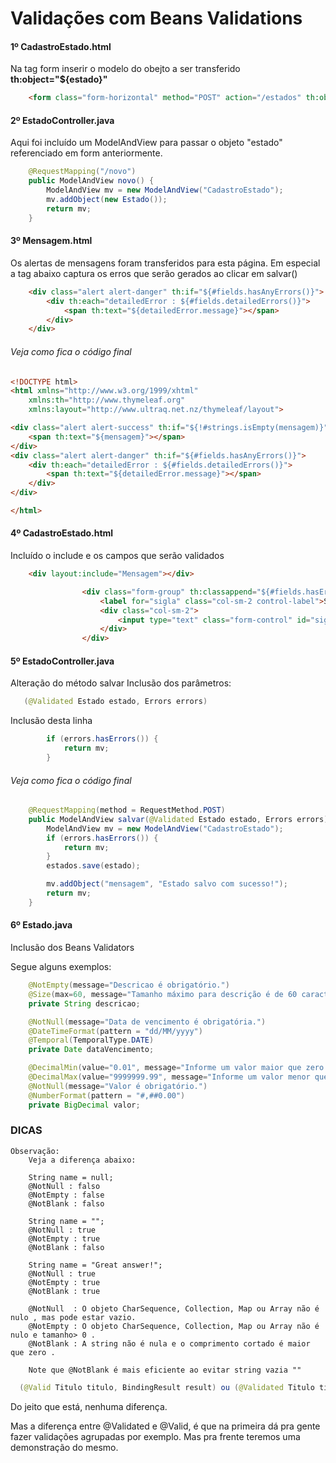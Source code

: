 # Validações com Beans Validations

#### 1º CadastroEstado.html

Na tag form inserir o modelo do obejto a ser transferido **th:object="${estado}"**
```html
    <form class="form-horizontal" method="POST" action="/estados" th:object="${estado}">
```
#### 2º EstadoController.java

Aqui foi incluído um ModelAndView para passar o objeto "estado" referenciado em form anteriormente.

```java
	@RequestMapping("/novo")
	public ModelAndView novo() {
		ModelAndView mv = new ModelAndView("CadastroEstado");
		mv.addObject(new Estado());
		return mv;
	}
```
#### 3º Mensagem.html

Os alertas de mensagens foram transferidos para esta página.
Em especial a tag abaixo captura os erros que serão gerados ao clicar em salvar()

```html
    <div class="alert alert-danger" th:if="${#fields.hasAnyErrors()}">
	    <div th:each="detailedError : ${#fields.detailedErrors()}">
		    <span th:text="${detailedError.message}"></span>
	    </div>
    </div>
```

###### Veja como fica o código final

```html
<!DOCTYPE html>
<html xmlns="http://www.w3.org/1999/xhtml"
	xmlns:th="http://www.thymeleaf.org"
	xmlns:layout="http://www.ultraq.net.nz/thymeleaf/layout">

<div class="alert alert-success" th:if="${!#strings.isEmpty(mensagem)}">
	<span th:text="${mensagem}"></span>
</div>
<div class="alert alert-danger" th:if="${#fields.hasAnyErrors()}">
	<div th:each="detailedError : ${#fields.detailedErrors()}">
		<span th:text="${detailedError.message}"></span>
	</div>
</div>

</html>
```
#### 4º CadastroEstado.html

Incluído o include e os campos que serão validados

```html
 	<div layout:include="Mensagem"></div>

				<div class="form-group" th:classappend="${#fields.hasErrors('sigla')} ? has-error">
					<label for="sigla" class="col-sm-2 control-label">Sigla</label>
					<div class="col-sm-2">  
						<input type="text" class="form-control"	id="sigla" name="sigla"/>
					</div>
				</div>
```
#### 5º EstadoController.java

Alteração do método salvar
Inclusão dos parâmetros:

```java
   (@Validated Estado estado, Errors errors)
```

Inclusão desta linha 
```java
		if (errors.hasErrors()) {
			return mv;
		}
```
###### Veja como fica o código final

```java
	@RequestMapping(method = RequestMethod.POST)
	public ModelAndView salvar(@Validated Estado estado, Errors errors) {
		ModelAndView mv = new ModelAndView("CadastroEstado");
		if (errors.hasErrors()) {
			return mv;
		}
		estados.save(estado);	

		mv.addObject("mensagem", "Estado salvo com sucesso!");
		return mv;
	}
```
#### 6º Estado.java

Inclusão dos Beans Validators

Segue alguns exemplos:

```java
   	@NotEmpty(message="Descricao é obrigatório.")
	@Size(max=60, message="Tamanho máximo para descrição é de 60 caracteres.")	
	private String descricao;

	@NotNull(message="Data de vencimento é obrigatória.")
	@DateTimeFormat(pattern = "dd/MM/yyyy")
	@Temporal(TemporalType.DATE)
	private Date dataVencimento;

	@DecimalMin(value="0.01", message="Informe um valor maior que zero.")
	@DecimalMax(value="9999999.99", message="Informe um valor menor que 9.999.999,99")
	@NotNull(message="Valor é obrigatório.")
	@NumberFormat(pattern = "#,##0.00")
	private BigDecimal valor;
```
 
 ### DICAS

```
Observação:
	Veja a diferença abaixo:

	String name = null; 
 	@NotNull : falso 
 	@NotEmpty : false 
 	@NotBlank : falso

	String name = ""; 
 	@NotNull : true 
 	@NotEmpty : true 
 	@NotBlank : falso

	String name = "Great answer!"; 
 	@NotNull : true 
 	@NotEmpty : true 
 	@NotBlank : true

 	@NotNull  : O objeto CharSequence, Collection, Map ou Array não é nulo , mas pode estar vazio.
 	@NotEmpty : O objeto CharSequence, Collection, Map ou Array não é nulo e tamanho> 0 . 
 	@NotBlank : A string não é nula e o comprimento cortado é maior que zero .

 	Note que @NotBlank é mais eficiente ao evitar string vazia ""
```


```java
  (@Valid Titulo titulo, BindingResult result) ou (@Validated Titulo titulo, Errors errors)  
 ```

Do jeito que está, nenhuma diferença.

Mas a diferença entre @Validated e @Valid, é que na primeira dá pra gente fazer validações agrupadas por exemplo.
Mas pra frente teremos uma demonstração do mesmo.



